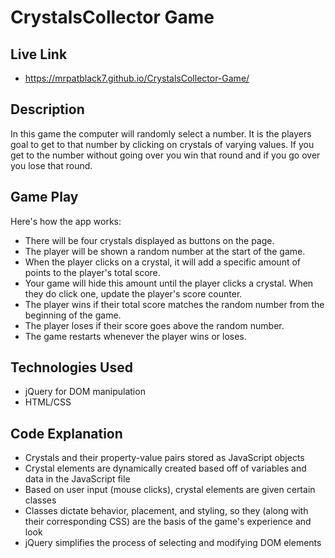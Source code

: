 # CrystalsCollector Game

## Live Link
 - https://mrpatblack7.github.io/CrystalsCollector-Game/

## Description
 In this game the computer will randomly select a number. It is the players goal to get to that number by clicking on crystals of varying values. If you get to the number without going over you win that round and if you go over you lose that round.
 
## Game Play
Here's how the app works:
- There will be four crystals displayed as buttons on the page.
- The player will be shown a random number at the start of the game.
- When the player clicks on a crystal, it will add a specific amount of points to the player's total score.
- Your game will hide this amount until the player clicks a crystal.
When they do click one, update the player's score counter.
- The player wins if their total score matches the random number from the beginning of the game.
- The player loses if their score goes above the random number.
- The game restarts whenever the player wins or loses.

## Technologies Used
- jQuery for DOM manipulation
- HTML/CSS

## Code Explanation
- Crystals and their property-value pairs stored as JavaScript objects
- Crystal elements are dynamically created based off of variables and data in the JavaScript file
- Based on user input (mouse clicks), crystal elements are given certain classes
- Classes dictate behavior, placement, and styling, so they (along with their corresponding CSS) are the basis of the game's experience and look
- jQuery simplifies the process of selecting and modifying DOM elements
